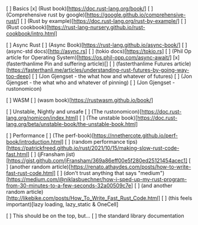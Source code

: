 [ ] Basics
  [x] (Rust book)[https://doc.rust-lang.org/book/]
  [ ] (Comprehensive rust by google)[https://google.github.io/comprehensive-rust/]
  [ ] (Rust by example)[https://doc.rust-lang.org/rust-by-example/]
  [ ] (Rust cookbook)[https://rust-lang-nursery.github.io/rust-cookbook/intro.html]

[ ] Async Rust
  [ ] (Async Book)[https://rust-lang.github.io/async-book/]
  [ ] (async-std docs)[http://async.rs]
  [ ] (tokio docs)[https://tokio.rs]
  [ ] (Phil Op article for Operating System)[https://os.phil-opp.com/async-await/]
  [x] (fasterthanlime Pin and suffering article)[]
  [ ] (fasterthanlime Futures article)[https://fasterthanli.me/articles/understanding-rust-futures-by-going-way-too-deep]
  [ ] (Jon Gjengset - the what how and whatever of futures)
  [ ] (Jon Gjengset - the what who and whatever of pinning)
  [ ] (Jon Gjengset - rustonomicon)


[ ] WASM
  [ ] (wasm book)[https://rustwasm.github.io/book/]

[ ] Unstable, Nightly and unsafe
  [ ] (The rustonomicon)[https://doc.rust-lang.org/nomicon/index.html]
  [ ] (The unstable book)[https://doc.rust-lang.org/beta/unstable-book/the-unstable-book.html]

[ ] Performance
  [ ] (The perf-book)[https://nnethercote.github.io/perf-book/introduction.html]
  [ ] (random performance tips)[https://patrickfreed.github.io/rust/2021/10/15/making-slow-rust-code-fast.html]
  [ ] (jFransham jist)[https://gist.github.com/jFransham/369a86eff00e5f280ed25121454acec1]
  [ ] (another random article)[https://renato.athaydes.com/posts/how-to-write-fast-rust-code.html]
  [ ] (don't trust anything that says "medium")[https://medium.com/@niklasbuechner/how-i-sped-up-my-rust-program-from-30-minutes-to-a-few-seconds-32a00509c7e]
  [ ] (and another random article)[http://likebike.com/posts/How_To_Write_Fast_Rust_Code.html]
  [ ] (this feels important)[lazy loading, lazy_static & OneCell]

[ ] This should be on the top, but...
  [ ] the standard library documentation
